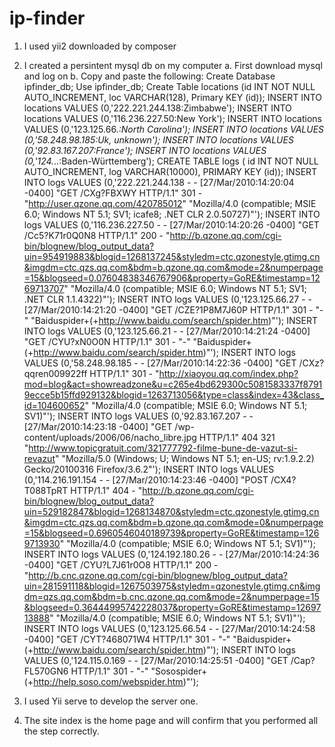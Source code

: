 # ip-finder
1. I used yii2 downloaded by composer
2. I created a persintent mysql db on my computer
    a. First download mysql and log on
    b. Copy and paste the following:
Create Database ipfinder_db;
Use ipfinder_db;
Create Table locations (id INT NOT NULL AUTO_INCREMENT, loc VARCHAR(128), Primary KEY (id));
INSERT INTO locations VALUES (0,'222.221.244.138:Zimbabwe');
INSERT INTO locations VALUES (0,'116.236.227.50:New York');
INSERT INTO locations VALUES (0,'123.125.66.*:North Carolina');
INSERT INTO locations VALUES (0,'58.248.98.185:Uk, unknown');
INSERT INTO locations VALUES (0,'92.83.167.207:France');
INSERT INTO locations VALUES (0,'124.*.*.*:Baden-Württemberg');
CREATE TABLE logs ( id INT NOT NULL AUTO_INCREMENT, log VARCHAR(10000), PRIMARY KEY (id));
INSERT INTO logs VALUES (0,'222.221.244.138 - - [27/Mar/2010:14:20:04 -0400] "GET /CXg?FBXWY HTTP/1.1" 301 - "http://user.qzone.qq.com/420785012" "Mozilla/4.0 (compatible; MSIE 6.0; Windows NT 5.1; SV1; icafe8; .NET CLR 2.0.50727)"');
INSERT INTO logs VALUES (0,'116.236.227.50 - - [27/Mar/2010:14:20:26 -0400] "GET /Cc5?K71r0Q0N8 HTTP/1.1" 200 - "http://b.qzone.qq.com/cgi-bin/blognew/blog_output_data?uin=954919883&blogid=1268137245&styledm=ctc.qzonestyle.gtimg.cn&imgdm=ctc.qzs.qq.com&bdm=b.qzone.qq.com&mode=2&numperpage=15&blogseed=0.07604838346767906&property=GoRE&timestamp=1269713707" "Mozilla/4.0 (compatible; MSIE 6.0; Windows NT 5.1; SV1; .NET CLR 1.1.4322)"');
INSERT INTO logs VALUES (0,'123.125.66.27 - - [27/Mar/2010:14:21:20 -0400] "GET /CZE?1P8M7J60P HTTP/1.1" 301 - "-" "Baiduspider+(+http://www.baidu.com/search/spider.htm)"');
INSERT INTO logs VALUES (0,'123.125.66.21 - - [27/Mar/2010:14:21:24 -0400] "GET /CYU?xN0O0N HTTP/1.1" 301 - "-" "Baiduspider+(+http://www.baidu.com/search/spider.htm)"');
INSERT INTO logs VALUES (0,'58.248.98.185 - - [27/Mar/2010:14:22:36 -0400] "GET /CXz?qqren009922ff HTTP/1.1" 301 - "http://xiaoyou.qq.com/index.php?mod=blog&act=showreadzone&u=c265e4bd629300c5081583337f87919ecce5b15ffd929132&blogid=1263713056&type=class&index=43&class_id=104600652" "Mozilla/4.0 (compatible; MSIE 6.0; Windows NT 5.1; SV1)"');
INSERT INTO logs VALUES (0,'92.83.167.207 - - [27/Mar/2010:14:23:18 -0400] "GET /wp-content/uploads/2006/06/nacho_libre.jpg HTTP/1.1" 404 321 "http://www.topicgratuit.com/321777792-filme-bune-de-vazut-si-revazut" "Mozilla/5.0 (Windows; U; Windows NT 5.1; en-US; rv:1.9.2.2) Gecko/20100316 Firefox/3.6.2"');
INSERT INTO logs VALUES (0,'114.216.191.154 - - [27/Mar/2010:14:23:46 -0400] "POST /CX4?T088TpRT HTTP/1.1" 404 - "http://b.qzone.qq.com/cgi-bin/blognew/blog_output_data?uin=529182847&blogid=1268134870&styledm=ctc.qzonestyle.gtimg.cn&imgdm=ctc.qzs.qq.com&bdm=b.qzone.qq.com&mode=0&numperpage=15&blogseed=0.6960546040189739&property=GoRE&timestamp=1269713930" "Mozilla/4.0 (compatible; MSIE 6.0; Windows NT 5.1; SV1)"');
INSERT INTO logs VALUES (0,'124.192.180.26 - - [27/Mar/2010:14:24:36 -0400] "GET /CYU?L7J61r0O8 HTTP/1.1" 200 - "http://b.cnc.qzone.qq.com/cgi-bin/blognew/blog_output_data?uin=281591118&blogid=1267503975&styledm=qzonestyle.gtimg.cn&imgdm=qzs.qq.com&bdm=b.cnc.qzone.qq.com&mode=2&numperpage=15&blogseed=0.36444995742228037&property=GoRE&timestamp=1269713888" "Mozilla/4.0 (compatible; MSIE 6.0; Windows NT 5.1; SV1)"');
INSERT INTO logs VALUES (0,'123.125.66.54 - - [27/Mar/2010:14:24:58 -0400] "GET /CYT?468071W4 HTTP/1.1" 301 - "-" "Baiduspider+(+http://www.baidu.com/search/spider.htm)"');
INSERT INTO logs VALUES (0,'124.115.0.169 - - [27/Mar/2010:14:25:51 -0400] "GET /Cap?FL570GN6 HTTP/1.1" 301 - "-" "Sosospider+(+http://help.soso.com/webspider.htm)"');

4. I used Yii serve to develop the server one.
5. The site index is the home page and will confirm that you performed all the step correctly.
